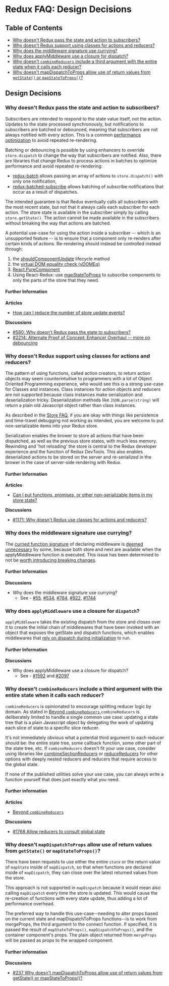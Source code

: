 # Redux FAQ: Design Decisions

## Table of Contents

- [Why doesn't Redux pass the state and action to subscribers?](#does-not-pass-state-action-to-subscribers)
- [Why doesn't Redux support using classes for actions and reducers?](#does-not-support-classes)
- [Why does the middleware signature use currying?](#why-currying)
- [Why does applyMiddleware use a closure for dispatch?](#closure-dispatch)
- [Why doesn't `combineReducers` include a third argument with the entire state when it calls each reducer?](#combineReducers-limitations)
- [Why doesn't mapDispatchToProps allow use of return values from `getState()` or `mapStateToProps()`?](#no-asynch-in-mapDispatchToProps)

## Design Decisions

<a id="does-not-pass-state-action-to-subscribers"></a>

### Why doesn't Redux pass the state and action to subscribers?

Subscribers are intended to respond to the state value itself, not the action. Updates to the state processed synchronously, but notifications to subscribers are batched or debounced, meaning that subscribers are not always notified with every action. This is a common [performance optimization](http://redux.js.org/docs/faq/Performance.html#performance-update-events) to avoid repeated re-rendering.

Batching or debouncing is possible by using enhancers to override `store.dispatch` to change the way that subscribers are notified. Also, there are libraries that change Redux to process actions in batches to optimize performance and avoid repeated re-rendering:

- [redux-batch](https://github.com/manaflair/redux-batch) allows passing an array of actions to `store.dispatch()` with only one notification,
- [redux-batched-subscribe](https://github.com/tappleby/redux-batched-subscribe) allows batching of subscribe notifications that occur as a result of dispatches.

The intended guarantee is that Redux eventually calls all subscribers with the most recent state, but not that it always calls each subscriber for each action. The store state is available in the subscriber simply by calling `store.getState()`. The action cannot be made available in the subscribers without breaking the way that actions are batched.

A potential use-case for using the action inside a subscriber -- which is an unsupported feature -- is to ensure that a component only re-renders after certain kinds of actions. Re-rendering should instead be controlled instead through:

1. the [shouldComponentUpdate](https://facebook.github.io/react/docs/react-component.html#shouldcomponentupdate) lifecycle method
2. the [virtual DOM equality check (vDOMEq)](https://facebook.github.io/react/docs/optimizing-performance.html#avoid-reconciliation)
3. [React.PureComponent](https://facebook.github.io/react/docs/optimizing-performance.html#examples)
4. Using React-Redux: use [mapStateToProps](https://github.com/reactjs/react-redux/blob/master/docs/api.md#connectmapstatetoprops-mapdispatchtoprops-mergeprops-options) to subscribe components to only the parts of the store that they need.

#### Further Information

**Articles**

- [How can I reduce the number of store update events?](./Performance.md#performance-update-events)

**Discussions**

- [#580: Why doesn't Redux pass the state to subscribers?](https://github.com/reactjs/redux/issues/580)
- [#2214: Alternate Proof of Concept: Enhancer Overhaul -- more on debouncing](https://github.com/reactjs/redux/pull/2214)

<a id="does-not-support-classes"></a>

### Why doesn't Redux support using classes for actions and reducers?

The pattern of using functions, called action creators, to return action objects may seem counterintuitive to programmers with a lot of Object Oriented Programming experience, who would see this is a strong use-case for Classes and instances. Class instances for action objects and reducers are not supported because class instances make serialization and deserialization tricky. Deserialization methods like `JSON.parse(string)` will return a plain old Javascript object rather than class instances.

As described in the [Store FAQ](./OrganizingState.md#organizing-state-non-serializable), if you are okay with things like persistence and time-travel debugging not working as intended, you are welcome to put non-serializable items into your Redux store.

Serialization enables the brower to store all actions that have been dispatched, as well as the previous store states, with much less memory. Rewinding and 'hot reloading' the store is central to the Redux developer experience and the function of Redux DevTools. This also enables deserialized actions to be stored on the server and re-serialized in the brower in the case of server-side rendering with Redux.

#### Further Information

**Articles**

- [Can I put functions, promises, or other non-serializable items in my store state?](./OrganizingState.md#organizing-state-non-serializable)

**Discussions**

- [#1171: Why doesn't Redux use classes for actions and reducers?](https://github.com/reactjs/redux/issues/1171#issuecomment-196819727)

<a id="why-currying"></a>

### Why does the middleware signature use currying?

The [curried function signature](https://github.com/reactjs/redux/issues/1744) of declaring middleware is [deemed unnecessary](https://github.com/reactjs/redux/pull/784) by some, because both store and next are available when the applyMiddleware function is executed. This issue has been determined to not be [worth introducing breaking changes](https://github.com/reactjs/redux/issues/1744).

#### Further Information

**Discussions**

- Why does the middleware signature use currying?
  - See - [#55](https://github.com/reactjs/redux/pull/55), [#534](https://github.com/reactjs/redux/issues/534), [#784](https://github.com/reactjs/redux/pull/784), [#922](https://github.com/reactjs/redux/issues/922), [#1744](https://github.com/reactjs/redux/issues/1744)

<a id="closure-dispatch"></a>

### Why does `applyMiddleware` use a closure for `dispatch`?

`applyMiddleware` takes the existing dispatch from the store and closes over it to create the initial chain of middlewares that have been invoked with an object that exposes the getState and dispatch functions, which enables middlewares that [rely on dispatch during initialization](https://github.com/reactjs/redux/pull/1592) to run.

#### Further Information

**Discussions**

- Why does applyMiddleware use a closure for dispatch?
  - See - [#1592](https://github.com/reactjs/redux/pull/1592) and [#2097](https://github.com/reactjs/redux/issues/2097)

<a id="combineReducers-limitations"></a>

### Why doesn't `combineReducers` include a third argument with the entire state when it calls each reducer?

`combineReducers` is opinionated to encourage splitting reducer logic by domain. As stated in [Beyond `combineReducers`](../recipes/reducers/BeyondCombineReducers.md),`combineReducers` is deliberately limited to handle a single common use case: updating a state tree that is a plain Javascript object by delegating the work of updating each slice of state to a specific slice reducer.

It's not immediately obvious what a potential third argument to each reducer should be: the entire state tree, some callback function, some other part of the state tree, etc. If `combineReducers` doesn't fit your use case, consider using libraries like [combineSectionReducers](https://github.com/ryo33/combine-section-reducers) or [reduceReducers](https://github.com/acdlite/reduce-reducers) for other options with deeply nested reducers and reducers that require access to the global state.

If none of the published utilities solve your use case, you can always write a function yourself that does just exactly what you need.

#### Further information

**Articles**

- [Beyond `combineReducers`](../recipes/reducers/BeyondCombineReducers.md)

**Discussions**

- [#1768 Allow reducers to consult global state](https://github.com/reactjs/redux/pull/1768)

<a id="no-asynch-in-mapDispatchToProps"></a>

### Why doesn't `mapDispatchToProps` allow use of return values from `getState()` or `mapStateToProps()`?

There have been requests to use either the entire `state` or the return value of `mapState` inside of `mapDispatch`, so that when functions are declared inside of `mapDispatch`, they can close over the latest returned values from the store.

This approach is not supported in `mapDispatch` because it would mean also calling `mapDispatch` every time the store is updated. This would cause the re-creation of functions with every state update, thus adding a lot of performance overhead.

The preferred way to handle this use-case--needing to alter props based on the current state and mapDispatchToProps functions--is to work from mergeProps, the third argument to the connect function. If specified, it is passed the result of `mapStateToProps()`, `mapDispatchToProps()`, and the container component's props. The plain object returned from `mergeProps` will be passed as props to the wrapped component.

#### Further information

**Discussions**

- [#237 Why doesn't mapDispatchToProps allow use of return values from getState() or mapStateToProps()?](https://github.com/reactjs/react-redux/issues/237)
